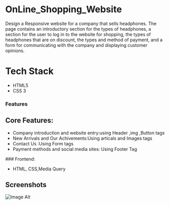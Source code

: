 # OnLine_Shopping_Website

Design a Responsive website for a company that sells headphones. The page contains an introductory section for the types of headphones, a section for the user to log in to the website for shopping, the types of headphones that are on discount, the types and method of payment, and a form for communicating with the company and displaying customer opinions.

# Tech Stack
- HTML5
- CSS 3

### Features
## Core Features:
<ul>
<li>Company introduction and website entry:using Header ,img ,Button tags</li>
<li>New Arrivals and Our Achivements:Using articals and Images tags</li>
<li>Contact Us :Using Form tags </li>
<li>Payment methods and social media sites: Using Footer Tag</li>
  
</ul>
 ### Frontend:
 <ul>
   <li>HTML, CSS,Media Query</li>
 </ul>



## Screenshots

![Image Alt](https://github.com/Youmnama/OnLine-Shopping-WebSite-Design/blob/44a225b748227810e1fe2fcc3850938de17a1f07/main.png)

